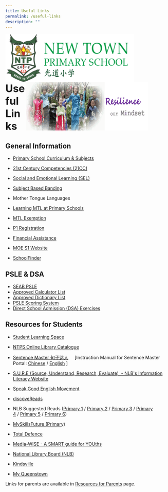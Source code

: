 ```yaml
---
title: Useful Links
permalink: /useful-links
description: ""
---
```

<img src="/images/logosub.png" style="width:400px;height:150px;margin-left:0px;" align = "left">

<img src="/images/Header%20GIF.gif" style="width:380px;height:150px;margin-right:60px;" align = "right">
<br><br><br><br><br><br>

**<font size=6>Useful Links</font>**

General Information
-------------------

*   [Primary School Curriculum & Subjects](https://www.moe.gov.sg/primary/curriculum)  
    
*   [21st Century Competencies (21CC)](https://www.moe.gov.sg/education-in-sg/21st-century-competencies)  
    
*   [Social and Emotional Learning (SEL)](https://www.moe.gov.sg/programmes/social-and-emotional-learning)  
    
*   [Subject Based Banding](https://www.moe.gov.sg/primary/curriculum/subject-based-banding)
*   Mother Tongue Languages

*   [Learning MTL at Primary Schools](https://www.moe.gov.sg/primary/curriculum/mother-tongue-languages/learning-in-school)
*   [MTL Exemption](https://www.moe.gov.sg/primary/curriculum/mother-tongue-languages/exemption)

*   [P1 Registration](https://www.moe.gov.sg/primary/p1-registration)
*   [Financial Assistance](https://www.moe.gov.sg/financial-matters/financial-assistance)
*   [MOE S1 Website](https://www.moe.gov.sg/s1-posting)
*   [SchoolFinder](https://go.gov.sg/schoolfinder)

  

PSLE & DSA
----------

*   [SEAB PSLE](https://www.seab.gov.sg/home/examinations/psle) 
*   [Approved Calculator List](https://www.seab.gov.sg/home/examinations/approved-calculators) 
*   [Approved Dictionary List](https://www.seab.gov.sg/home/examinations/approved-dictionaries) 
*   [PSLE Scoring System](https://www.moe.gov.sg/microsites/psle-fsbb/psle/main.html)
*   [Direct School Admission (DSA) Exercises](https://www.moe.gov.sg/secondary/dsa)

  

Resources for Students
----------------------

*   [Student Learning Space](https://vle.learning.moe.edu.sg/)  
    
*   [NTPS Online Library Catalogue](https://schoolibrary.moe.edu.sg/newtownpri)
*   [Sentence Master 句子达人](http://www.sentencemaster.net/)     \[Instruction Manual for Sentence Master Portal: [Chinese](https://newtownpri-moe-edu-sg-admin.cwp.sg/wbn/slot/u2959/Home/Links/Sentence%20Master%20Web%20Learning%20Instruction%20Manual%20%28Chinese%29%20v3.pdf) / [English](https://newtownpri-moe-edu-sg-admin.cwp.sg/wbn/slot/u2959/Home/Links/Sentence%20Master%20Web%20Learning%20Instruction%20Manual%20%28English%29%20v2.pdf) \]
*   [S.U.R.E (Source, Understand, Research, Evaluate)  - NLB's Information Literacy Website](https://www.nlb.gov.sg/sure/)
*   [Speak Good English Movement](https://www.goodenglish.org.sg/)
*   [discoveReads](https://childrenandteens.nlb.gov.sg/)
*   NLB Suggested Reads ([Primary 1](https://eresources.nlb.gov.sg/ereads/discovereads?level=p1) / [Primary 2](https://eresources.nlb.gov.sg/ereads/discovereads?level=p2) / [Primary 3](https://eresources.nlb.gov.sg/ereads/discovereads?level=p3) / [Primary 4](https://eresources.nlb.gov.sg/ereads/discovereads?level=p4) / [Primary 5](https://eresources.nlb.gov.sg/ereads/discovereads?level=p5) / [Primary 6](https://eresources.nlb.gov.sg/ereads/discovereads?level=p6))

  

*   [MySkillsFuture (Primary)](https://www.myskillsfuture.sg/content/student/en/primary.html)
*   [Total Defence](https://www.totaldefence.sg/)
*   [Media-WISE - A SMART guide for YOUths](https://www.betterinternet.sg/)
*   [National Library Board (NLB)](https://www.nlb.gov.sg/)
*   [Kindsville](https://kindsville.kindness.sg/)
*   [My Queenstown](http://www.queenstown.org.sg/)

Links for parents are available in [Resources for Parents](https://moe-newtownpri-staging.netlify.app/for-parents/resources-for-parents) page.